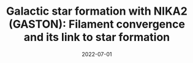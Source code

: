---
title: "Galactic star formation with NIKA2 (GASTON): Filament convergence and its link to star formation"
collection: "co_procs"
permalink: /publications/2022EPJWC.25700037P
date: 2022-07-01
venue: "mm Universe @ NIKA2 - Observing the mm Universe with the NIKA2 Camera"
citation: "Peretto, N., Adam, R., Ade, P., et al. (2022), mm Universe @ NIKA2 - Observing the mm Universe with the NIKA2 Camera, 257, 00037."
---